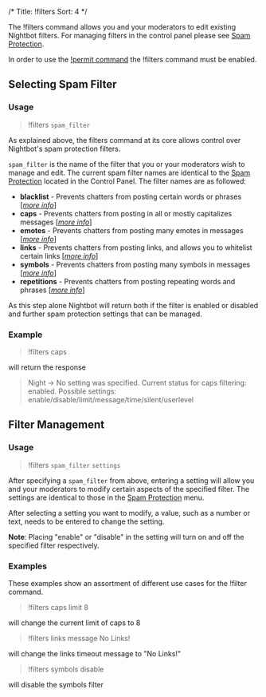 /*
Title: !filters
Sort: 4
*/

The !filters command allows you and your moderators to edit existing Nightbot filters. For managing filters in the control panel please see [Spam Protection](https://docs.nightbot.tv/control-panel/spam-protection).

In order to use the [!permit command](https://docs.nightbot.tv/spam-protection/links) the !filters command must be enabled.

## Selecting Spam Filter

### Usage

> !filters `spam_filter`

As explained above, the filters command at its core allows control over Nightbot's spam protection filters.

`spam_filter` is the name of the filter that you or your moderators wish to manage and edit. The current spam filter names are identical to the [Spam Protection](https://docs.nightbot.tv/control-panel/spam-protection) located in the Control Panel. The filter names are as followed:  

- **blacklist** - Prevents chatters from posting certain words or phrases [[*more info*](https://docs.nightbot.tv/spam-protection/blacklist)]
- **caps** - Prevents chatters from posting in all or mostly capitalizes messages [[*more info*](https://docs.nightbot.tv/spam-protection/caps)]
- **emotes** - Prevents chatters from posting many emotes in messages [[*more info*](https://docs.nightbot.tv/spam-protection/emotes)]
- **links** - Prevents chatters from posting links, and allows you to whitelist certain links [[*more info*](https://docs.nightbot.tv/spam-protection/links)]
- **symbols** - Prevents chatters from posting many symbols in messages [[*more info*](https://docs.nightbot.tv/spam-protection/symbols)]
- **repetitions** - Prevents chatters from posting repeating words and phrases [[*more info*](https://docs.nightbot.tv/spam-protection/repetitions)]

As this step alone Nightbot will return both if the filter is enabled or disabled and further spam protection settings that can be managed.

### Example

> !filters caps

will return the response

> Night -> No setting was specified. Current status for caps filtering: enabled. Possible settings: enable/disable/limit/message/time/silent/userlevel

## Filter Management 

### Usage

> !filters `spam_filter` `settings`

After specifying a `spam_filter` from above, entering a setting will allow you and your moderators to modify certain aspects of the specified filter. The settings are identical to those in the [Spam Protection](https://docs.nightbot.tv/control-panel/spam-protection) menu.

After selecting a setting you want to modify, a value, such as a number or text, needs to be entered to change the setting.

**Note**: Placing "enable" or "disable" in the setting will turn on and off the specified filter respectively.

### Examples

These examples show an assortment of different use cases for the !filter command.

> !filters caps limit 8

will change the current limit of caps to 8

> !filters links message No Links!

will change the links timeout message to "No Links!"

> !filters symbols disable

will disable the symbols filter